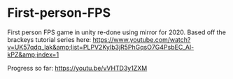 # First-person-FPS
First person FPS game in unity re-done using mirror for 2020. Based off the brackeys tutorial series here: https://www.youtube.com/watch?v=UK57qdq_lak&amp;list=PLPV2KyIb3jR5PhGqsO7G4PsbEC_Al-kPZ&amp;index=1

Progress so far: https://youtu.be/vVHTD3y1ZXM
